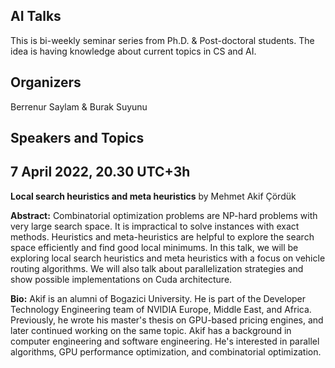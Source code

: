 ## AI Talks

This is bi-weekly seminar series from Ph.D. & Post-doctoral students. The idea is having knowledge about current topics in CS and AI.


## Organizers

Berrenur Saylam & Burak Suyunu

## Speakers and Topics

## 7 April 2022, 20.30 UTC+3h
**__Local search heuristics and meta heuristics__** by Mehmet Akif Çördük 

**Abstract:** Combinatorial optimization problems are NP-hard problems with very large search space. It is impractical to solve instances with exact methods. Heuristics and meta-heuristics are helpful to explore the search space efficiently and find good local minimums. In this talk, we will be exploring local search heuristics and meta heuristics with a focus on vehicle routing algorithms. We will also talk about parallelization strategies and show possible implementations on Cuda architecture.

**Bio:** Akif is an alumni of Bogazici University. He is part of the Developer Technology Engineering team of NVIDIA Europe, Middle East, and Africa. Previously, he wrote his master's thesis on GPU-based pricing engines, and later continued working on the same topic. Akif has a background in computer engineering and software engineering. He's interested in parallel algorithms, GPU performance optimization, and combinatorial optimization.






